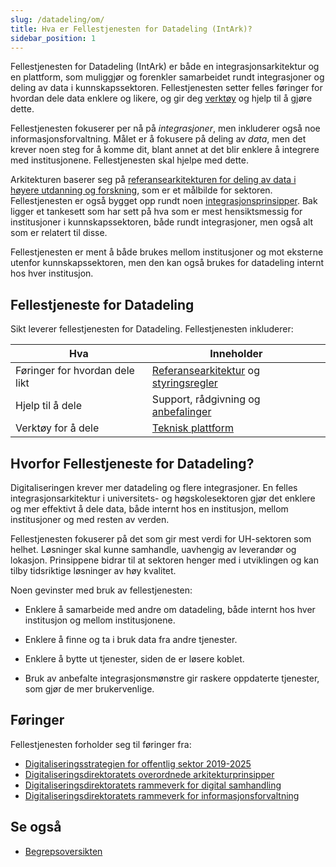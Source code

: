 ```yaml
---
slug: /datadeling/om/
title: Hva er Fellestjenesten for Datadeling (IntArk)?
sidebar_position: 1
---
```


Fellestjenesten for Datadeling (IntArk) er både en integrasjonsarkitektur og en
plattform, som muliggjør og forenkler samarbeidet rundt integrasjoner og deling
av data i kunnskapssektoren. Fellestjenesten setter felles føringer for hvordan
dele data enklere og likere, og gir deg
[verktøy](/docs/datadeling/teknisk-plattform) og hjelp til å gjøre dette.

Fellestjenesten fokuserer per nå på *integrasjoner*, men inkluderer også noe
informasjonsforvaltning. Målet er å fokusere på deling av *data*, men det
krever noen steg for å komme dit, blant annet at det blir enklere å integrere
med institusjonene. Fellestjenesten skal hjelpe med dette.

Arkitekturen baserer seg på [referansearkitekturen for deling av data i høyere
utdanning og
forskning](https://unit-norge.github.io/unit-ra/main/B%C3%B8ker/Referansearkitektur%20for%20deling%20av%20data%20i%20h%C3%B8yere%20utdanning%20og%20forsking.html),
som er et målbilde for sektoren. Fellestjenesten er også bygget opp rundt noen
[integrasjonsprinsipper](/docs/datadeling/prinsippene/). Bak ligger et
tankesett som har sett på hva som er mest hensiktsmessig for institusjoner i
kunnskapssektoren, både rundt integrasjoner, men også alt som er relatert til
disse.

Fellestjenesten er ment å både brukes mellom institusjoner og mot eksterne
utenfor kunnskapssektoren, men den kan også brukes for datadeling internt hos
hver institusjon.

## Fellestjeneste for Datadeling

Sikt leverer fellestjenesten for Datadeling. Fellestjenesten inkluderer:

| Hva | Inneholder |
| --- | --- |
| Føringer for hvordan dele likt | [Referansearkitektur] og [styringsregler] |
| Hjelp til å dele | Support, rådgivning og [anbefalinger] |
| Verktøy for å dele | [Teknisk plattform] |

<!-- TODO: sjekk om detaljane stemmer med tidlegare presentasjonar. Vurder å lage figur av det - vert finare. -->

[teknisk plattform]: /docs/datadeling/teknisk-plattform
[styringsregler]: /docs/datadeling/styringsregler
[referansearkitektur]: https://unit-norge.github.io/unit-ra/main/B%C3%B8ker/Referansearkitektur%20for%20deling%20av%20data%20i%20h%C3%B8yere%20utdanning%20og%20forsking.html
[anbefalinger]: /docs/datadeling/god-praksis


## Hvorfor Fellestjeneste for Datadeling?

Digitaliseringen krever mer datadeling og flere integrasjoner. En felles
integrasjonsarkitektur i universitets- og høgskolesektoren gjør det enklere og
mer effektivt å dele data, både internt hos en institusjon, mellom
institusjoner og med resten av verden.

Fellestjenesten fokuserer på det som gir mest verdi for UH-sektoren som helhet.
Løsninger skal kunne samhandle, uavhengig av leverandør og lokasjon.
Prinsippene bidrar til at sektoren henger med i utviklingen og kan tilby
tidsriktige løsninger av høy kvalitet.

Noen gevinster med bruk av fellestjenesten:

* Enklere å samarbeide med andre om datadeling, både internt hos hver
institusjon og mellom institusjonene.

* Enklere å finne og ta i bruk data fra andre tjenester.

* Enklere å bytte ut tjenester, siden de er løsere koblet.

* Bruk av anbefalte integrasjonsmønstre gir raskere oppdaterte tjenester, som
gjør de mer brukervenlige.


## Føringer

Fellestjenesten forholder seg til føringer fra:

* [Digitaliseringsstrategien for offentlig sektor 2019-2025](https://www.regjeringen.no/no/dokumenter/en-digital-offentlig-sektor/id2653874/)
* [Digitaliseringsdirektoratets overordnede arkitekturprinsipper](https://www.digdir.no/digitalisering-og-samordning/overordnede-arkitekturprinsipper/1065)
* [Digitaliseringsdirektoratets rammeverk for digital samhandling](https://www.digdir.no/nasjonal-arkitektur/rammeverk-digital-samhandling/2148)
* [Digitaliseringsdirektoratets rammeverk for informasjonsforvaltning](https://www.digdir.no/informasjonsforvaltning/informasjonsforvaltning/2113)


## Se også

* [Begrepsoversikten](/docs/datadeling/begreper/)
